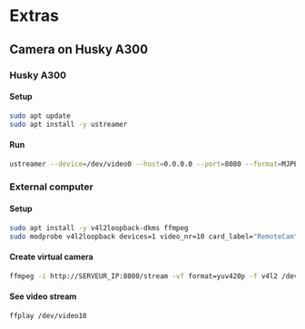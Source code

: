 # Extras

## Camera on Husky A300

### Husky A300

#### Setup

```bash
sudo apt update
sudo apt install -y ustreamer
```

#### Run

```bash 
ustreamer --device=/dev/video0 --host=0.0.0.0 --port=8080 --format=MJPEG -- resolution=1280x720 --desired-fps=30
```

### External computer

#### Setup

```bash
sudo apt install -y v4l2loopback-dkms ffmpeg
sudo modprobe v4l2loopback devices=1 video_nr=10 card_label="RemoteCam" exclusive_caps=1
```

#### Create virtual camera

```bash
ffmpeg -i http://SERVEUR_IP:8080/stream -vf format=yuv420p -f v4l2 /dev/video10
```

#### See video stream

```bash
ffplay /dev/video10
```